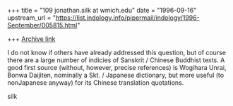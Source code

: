 +++
title = "109 jonathan.silk at wmich.edu"
date = "1996-09-16"
upstream_url = "https://list.indology.info/pipermail/indology/1996-September/005815.html"

+++
[Archive link](https://list.indology.info/pipermail/indology/1996-September/005815.html)

I do not know if others have already addressed this question, but of course
there are a large number of indicies of Sanskrit / Chinese Buddhist texts.  A
good first source (without, however, precise references) is Wogihara Unrai,
Bonwa Daijiten, nominally a Skt. / Japanese dictionary, but more useful (to
nonJapanese anyway) for its Chinese translation quotations.

silk





